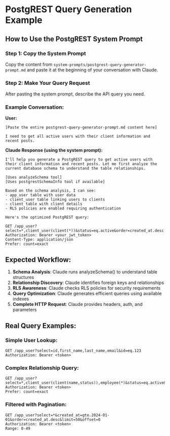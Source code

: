 # PostgREST Query Generation Example

## How to Use the PostgREST System Prompt

### Step 1: Copy the System Prompt
Copy the content from `system-prompts/postgrest-query-generator-prompt.md` and paste it at the beginning of your conversation with Claude.

### Step 2: Make Your Query Request
After pasting the system prompt, describe the API query you need.

### Example Conversation:

**User:**
```
[Paste the entire postgrest-query-generator-prompt.md content here]

I need to get all active users with their client information and recent posts.
```

**Claude Response (using the system prompt):**
```
I'll help you generate a PostgREST query to get active users with their client information and recent posts. Let me first analyze the current database schema to understand the table relationships.

[Uses analyzeSchema tool]
[Uses postgrestSchemaInfo tool if available]

Based on the schema analysis, I can see:
- app_user table with user data
- client_user table linking users to clients  
- client table with client details
- RLS policies are enabled requiring authentication

Here's the optimized PostgREST query:

GET /app_user?select=*,client_user(client(*))&status=eq.active&order=created_at.desc
Authorization: Bearer <your_jwt_token>
Content-Type: application/json
Prefer: count=exact
```

## Expected Workflow:

1. **Schema Analysis**: Claude runs analyzeSchema() to understand table structures
2. **Relationship Discovery**: Claude identifies foreign keys and relationships
3. **RLS Awareness**: Claude checks RLS policies for security requirements
4. **Query Optimization**: Claude generates efficient queries using available indexes
5. **Complete HTTP Request**: Claude provides headers, auth, and parameters

## Real Query Examples:

### Simple User Lookup:
```http
GET /app_user?select=id,first_name,last_name,email&id=eq.123
Authorization: Bearer <token>
```

### Complex Relationship Query:
```http
GET /app_user?select=*,client_user(client(name,status)),employee(*)&status=eq.active&client_user.client.status=eq.active
Authorization: Bearer <token>
Prefer: count=exact
```

### Filtered with Pagination:
```http
GET /app_user?select=*&created_at=gte.2024-01-01&order=created_at.desc&limit=50&offset=0
Authorization: Bearer <token>
Range: 0-49
```